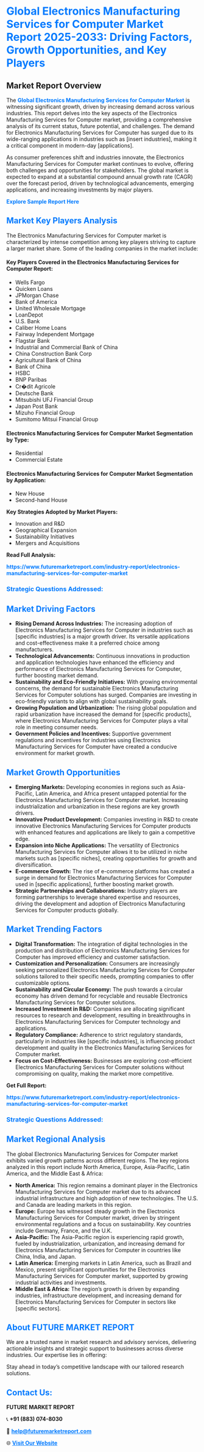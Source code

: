 <h1 style="color: #007BFF;">Global Electronics Manufacturing Services for Computer Market Report 2025-2033: Driving Factors, Growth Opportunities, and Key Players</h1>

<section id="overview">
<h2>Market Report Overview</h2>
<p>The <a href="https://www.futuremarketreport.com/industry-report/electronics-manufacturing-services-for-computer-market" style="color: #007BFF; text-decoration: none;"><strong>Global Electronics Manufacturing Services for Computer Market</strong></a> is witnessing significant growth, driven by increasing demand across various industries. This report delves into the key aspects of the Electronics Manufacturing Services for Computer market, providing a comprehensive analysis of its current status, future potential, and challenges. The demand for Electronics Manufacturing Services for Computer has surged due to its wide-ranging applications in industries such as [insert industries], making it a critical component in modern-day [applications].</p>
<p>As consumer preferences shift and industries innovate, the Electronics Manufacturing Services for Computer market continues to evolve, offering both challenges and opportunities for stakeholders. The global market is expected to expand at a substantial compound annual growth rate (CAGR) over the forecast period, driven by technological advancements, emerging applications, and increasing investments by major players.</p>
</section>

<section id="overview">
<p><a href="https://www.futuremarketreport.com/request-sample/reportId=35035" style="color: #007BFF; text-decoration: none;"><strong>Explore Sample Report Here</strong></a></p>
</section>

<section id="key-players">
<h2 style="color: #007BFF;">Market Key Players Analysis</h2>
<p>The Electronics Manufacturing Services for Computer market is characterized by intense competition among key players striving to capture a larger market share. Some of the leading companies in the market include:</p>
<h4>Key Players Covered in the Electronics Manufacturing Services for Computer Report:</h4>
<ul><li>Wells Fargo</li><li>Quicken Loans</li><li>JPMorgan Chase</li><li>Bank of America</li><li>United Wholesale Mortgage</li><li>LoanDepot</li><li>U.S. Bank</li><li>Caliber Home Loans</li><li>Fairway Independent Mortgage</li><li>Flagstar Bank</li><li>Industrial and Commercial Bank of China</li><li>China Construction Bank Corp</li><li>Agricultural Bank of China</li><li>Bank of China</li><li>HSBC</li><li>BNP Paribas</li><li>Cr�dit Agricole</li><li>Deutsche Bank</li><li>Mitsubishi UFJ Financial Group</li><li>Japan Post Bank</li><li>Mizuho Financial Group</li><li>Sumitomo Mitsui Financial Group</li></ul>
<h4>Electronics Manufacturing Services for Computer Market Segmentation by Type:</h4>
<ul><li>Residential</li><li>Commercial Estate</li></ul>

<h4>Electronics Manufacturing Services for Computer Market Segmentation by Application:</h4>
<ul><li>New House</li><li>Second-hand House</li></ul>
<p><strong>Key Strategies Adopted by Market Players:</strong></p>
<ul>
<li>Innovation and R&D</li>
<li>Geographical Expansion</li>
<li>Sustainability Initiatives</li>
<li>Mergers and Acquisitions</li>
</ul>
</section>

<section>
<p><strong>Read Full Analysis: </strong></p><a href="https://www.futuremarketreport.com/industry-report/electronics-manufacturing-services-for-computer-market" style="color: #007BFF; text-decoration: none;"><strong>https://www.futuremarketreport.com/industry-report/electronics-manufacturing-services-for-computer-market</strong></a>
<h3 style="color: #007BFF;">Strategic Questions Addressed:</h3>
</section>

<section id="driving-factors">
<h2 style="color: #007BFF;">Market Driving Factors</h2>
<ul>
<li><strong>Rising Demand Across Industries:</strong> The increasing adoption of Electronics Manufacturing Services for Computer in industries such as [specific industries] is a major growth driver. Its versatile applications and cost-effectiveness make it a preferred choice among manufacturers.</li>
<li><strong>Technological Advancements:</strong> Continuous innovations in production and application technologies have enhanced the efficiency and performance of Electronics Manufacturing Services for Computer, further boosting market demand.</li>
<li><strong>Sustainability and Eco-Friendly Initiatives:</strong> With growing environmental concerns, the demand for sustainable Electronics Manufacturing Services for Computer solutions has surged. Companies are investing in eco-friendly variants to align with global sustainability goals.</li>
<li><strong>Growing Population and Urbanization:</strong> The rising global population and rapid urbanization have increased the demand for [specific products], where Electronics Manufacturing Services for Computer plays a vital role in meeting consumer needs.</li>
<li><strong>Government Policies and Incentives:</strong> Supportive government regulations and incentives for industries using Electronics Manufacturing Services for Computer have created a conducive environment for market growth.</li>
</ul>
</section>

<section id="growth-opportunities">
<h2 style="color: #007BFF;">Market Growth Opportunities</h2>
<ul>
<li><strong>Emerging Markets:</strong> Developing economies in regions such as Asia-Pacific, Latin America, and Africa present untapped potential for the Electronics Manufacturing Services for Computer market. Increasing industrialization and urbanization in these regions are key growth drivers.</li>
<li><strong>Innovative Product Development:</strong> Companies investing in R&D to create innovative Electronics Manufacturing Services for Computer products with enhanced features and applications are likely to gain a competitive edge.</li>
<li><strong>Expansion into Niche Applications:</strong> The versatility of Electronics Manufacturing Services for Computer allows it to be utilized in niche markets such as [specific niches], creating opportunities for growth and diversification.</li>
<li><strong>E-commerce Growth:</strong> The rise of e-commerce platforms has created a surge in demand for Electronics Manufacturing Services for Computer used in [specific applications], further boosting market growth.</li>
<li><strong>Strategic Partnerships and Collaborations:</strong> Industry players are forming partnerships to leverage shared expertise and resources, driving the development and adoption of Electronics Manufacturing Services for Computer products globally.</li>
</ul>
</section>

<section id="trending-factors">
<h2 style="color: #007BFF;">Market Trending Factors</h2>
<ul>
<li><strong>Digital Transformation:</strong> The integration of digital technologies in the production and distribution of Electronics Manufacturing Services for Computer has improved efficiency and customer satisfaction.</li>
<li><strong>Customization and Personalization:</strong> Consumers are increasingly seeking personalized Electronics Manufacturing Services for Computer solutions tailored to their specific needs, prompting companies to offer customizable options.</li>
<li><strong>Sustainability and Circular Economy:</strong> The push towards a circular economy has driven demand for recyclable and reusable Electronics Manufacturing Services for Computer solutions.</li>
<li><strong>Increased Investment in R&D:</strong> Companies are allocating significant resources to research and development, resulting in breakthroughs in Electronics Manufacturing Services for Computer technology and applications.</li>
<li><strong>Regulatory Compliance:</strong> Adherence to strict regulatory standards, particularly in industries like [specific industries], is influencing product development and quality in the Electronics Manufacturing Services for Computer market.</li>
<li><strong>Focus on Cost-Effectiveness:</strong> Businesses are exploring cost-efficient Electronics Manufacturing Services for Computer solutions without compromising on quality, making the market more competitive.</li>
</ul>
</section>

<section>
<p><strong>Get Full Report: </strong></p><a href="https://www.futuremarketreport.com/industry-report/electronics-manufacturing-services-for-computer-market" style="color: #007BFF; text-decoration: none;"><strong>https://www.futuremarketreport.com/industry-report/electronics-manufacturing-services-for-computer-market</strong></a>
<h3 style="color: #007BFF;">Strategic Questions Addressed:</h3>
</section>


<section id="regional-analysis">
<h2 style="color: #007BFF;">Market Regional Analysis</h2>
<p>The global Electronics Manufacturing Services for Computer market exhibits varied growth patterns across different regions. The key regions analyzed in this report include North America, Europe, Asia-Pacific, Latin America, and the Middle East & Africa:</p>
<ul>
<li><strong>North America:</strong> This region remains a dominant player in the Electronics Manufacturing Services for Computer market due to its advanced industrial infrastructure and high adoption of new technologies. The U.S. and Canada are leading markets in this region.</li>
<li><strong>Europe:</strong> Europe has witnessed steady growth in the Electronics Manufacturing Services for Computer market, driven by stringent environmental regulations and a focus on sustainability. Key countries include Germany, France, and the U.K.</li>
<li><strong>Asia-Pacific:</strong> The Asia-Pacific region is experiencing rapid growth, fueled by industrialization, urbanization, and increasing demand for Electronics Manufacturing Services for Computer in countries like China, India, and Japan.</li>
<li><strong>Latin America:</strong> Emerging markets in Latin America, such as Brazil and Mexico, present significant opportunities for the Electronics Manufacturing Services for Computer market, supported by growing industrial activities and investments.</li>
<li><strong>Middle East & Africa:</strong> The region’s growth is driven by expanding industries, infrastructure development, and increasing demand for Electronics Manufacturing Services for Computer in sectors like [specific sectors].</li>
</ul>
</section>

<footer>
<h2 style="color: #007BFF;">About FUTURE MARKET REPORT</h2>
<p>We are a trusted name in market research and advisory services, delivering actionable insights and strategic support to businesses across diverse industries. Our expertise lies in offering:</p>

<p>Stay ahead in today’s competitive landscape with our tailored research solutions.</p>

<h2 style="color: #007BFF;">Contact Us:</h2>
<p><strong>FUTURE MARKET REPORT</strong></p>
<p>📞 <strong>+91 (883) 074-8030</strong></p>
<p>📧 <strong><a href="mailto:help@futuremarketreport.com" style="color: #007BFF;">help@futuremarketreport.com</a></strong></p>
<p>🌐 <strong><a href="https://www.futuremarketreport.com/" style="color: #007BFF;">Visit Our Website</a></strong></p>
</footer>